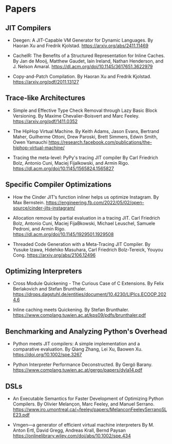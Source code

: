 # Papers

## JIT Compilers

* Deegen: A JIT-Capable VM Generator for Dynamic Languages.
  By Haoran Xu and Fredrik Kjolstad.
  https://arxiv.org/abs/2411.11469

* CacheIR: The Benefits of a Structured Representation for Inline Caches.
  By Jan de Mooij, Matthew Gaudet, Iain Ireland, Nathan Henderson, and J. Nelson Amaral.
  https://dl.acm.org/doi/10.1145/3617651.3622979

* Copy-and-Patch Compilation.
  By Haoran Xu and Fredrik Kjolstad.
  https://arxiv.org/pdf/2011.13127


## Trace-like Architectures

* Simple and Effective Type Check Removal through Lazy Basic Block Versioning.
  By Maxime Chevalier-Boisvert and Marc Feeley.
  https://arxiv.org/pdf/1411.0352

* The HipHop Virtual Machine.
  By Keith Adams, Jason Evans, Bertrand Maher, Guilherme Ottoni, Drew Paroski, Brett Simmers, Edwin Smith, Owen Yamauchi
  https://research.facebook.com/publications/the-hiphop-virtual-machine/

* Tracing the meta-level: PyPy's tracing JIT compiler
  By Carl Friedrich Bolz, Antonio Cuni, Maciej Fijalkowski, and Armin Rigo.
  https://dl.acm.org/doi/10.1145/1565824.1565827


## Specific Compiler Optimizations

* How the Cinder JIT’s function inliner helps us optimize Instagram.
  By Max Bernstein.
  https://engineering.fb.com/2022/05/02/open-source/cinder-jits-instagram/

* Allocation removal by partial evaluation in a tracing JIT.
  Carl Friedrich Bolz, Antonio Cuni, Maciej FijaBkowski, Michael Leuschel, Samuele Pedroni, and Armin Rigo.
  https://dl.acm.org/doi/10.1145/1929501.1929508

* Threaded Code Generation with a Meta-Tracing JIT Compiler.
  By Yusuke Izawa, Hidehiko Masuhara, Carl Friedrich Bolz-Tereick, Youyou Cong.
  https://arxiv.org/abs/2106.12496

## Optimizing Interpreters

* Cross Module Quickening - The Curious Case of C Extensions.
  By Felix Berlakovich and Stefan Brunthaler.
  https://drops.dagstuhl.de/entities/document/10.4230/LIPIcs.ECOOP.2024.6

* Inline caching meets Quickening.
  By Stefan Brunthaler.
  https://www.complang.tuwien.ac.at/kps09/pdfs/brunthaler.pdf


## Benchmarking and Analyzing Python's Overhead
* Python meets JIT compilers: A simple implementation and a comparative evaluation.
  By Qiang Zhang, Lei Xu, Baowen Xu.
  https://doi.org/10.1002/spe.3267

* Python Interpreter Performance Deconstructed.
  By Gergö Barany.
  https://www.complang.tuwien.ac.at/gergo/papers/dyla14.pdf


## DSLs
* An Executable Semantics for Faster Development of Optimizing Python Compilers.
  By Olivier Melançon, Marc Feeley, and Manuel Serrano.
  https://www.iro.umontreal.ca/~feeley/papers/MelanconFeeleySerranoSLE23.pdf

* Vmgen—a generator of efficient virtual machine interpreters
  By M. Anton Ertl, David Gregg, Andreas Krall, Bernd Paysan
  https://onlinelibrary.wiley.com/doi/abs/10.1002/spe.434
